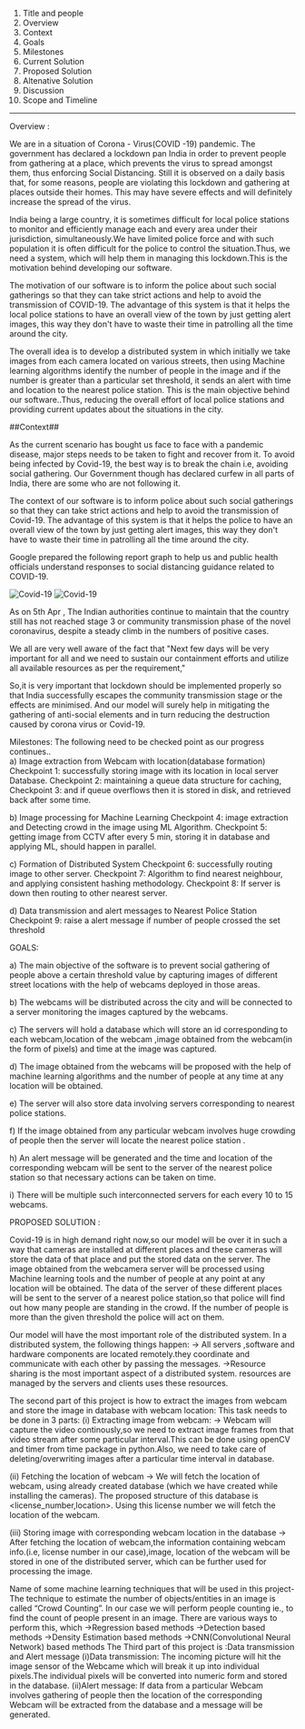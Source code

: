 1. Title and people
2. Overview
3. Context
4. Goals
5. Milestones
6. Current Solution
7. Proposed Solution
8. Altenative Solution
9. Discussion
10. Scope and Timeline

*********************************************************************************************

Overview :

We are in a situation of Corona - Virus(COVID -19) pandemic. The government has declared a lockdown pan India in order to prevent people
from gathering at a place, which prevents the virus to spread amongst them, thus enforcing Social Distancing. Still it is observed on a 
daily basis that, for some reasons, people are violating this lockdown and gathering at places outside their homes. This may have severe 
effects and will definitely increase the spread of the virus.

India being a large country, it is sometimes difficult for local police stations to monitor and efficiently manage each and every area
under their jurisdiction, simultaneously.We have limited police force and with such population it is often difficult for the police to 
control the situation.Thus, we need a system, which will help them in managing this lockdown.This is the motivation behind developing 
our software.

The motivation of our software is to inform the police about such social gatherings so that they can take strict actions and help to 
avoid the transmission of COVID-19. The advantage of this system is that it helps the local police stations  to have an overall view 
of the town by just getting alert images, this way they don't have to waste their time in patrolling all the time around the city.

The overall idea is to develop a distributed system in which initially we take images from each camera located on various streets,
then using Machine learning algorithms identify the number of people in the image and if the number is greater than a particular set 
threshold, it sends an alert with time and location to the nearest police station. This is the main objective behind our software..Thus, reducing the overall effort of local police 
stations and providing current updates about the situations in the city. 

##Context##

As the current scenario has bought us face to face with a pandemic disease, major steps needs to be taken to fight and recover 
from it. To avoid being infected by Covid-19, the best way is to break the chain i.e, avoiding social gathering. Our Government 
though has declared curfew in all parts of India, there are some who are not following it.

The context of our software is to inform police about such social gatherings so that they can take strict actions and help to avoid the transmission of Covid-19. The advantage of this system is that it helps the police to have an overall view of the town by just getting alert images, this way they don't have to waste their time in patrolling all the time around the city.

Google prepared the following report graph to help us and public health officials understand responses to social distancing guidance related to COVID-19.

![Covid-19](https://github.com/divyanindurkhya/Software-Engineering-project/blob/master/images/covid-stats1.png)
![Covid-19](https://github.com/divyanindurkhya/Software-Engineering-project/blob/master/images/covid-stats2.png)

As on 5th Apr , The Indian authorities continue to maintain that the country still has not reached stage 3 or community transmission phase of the novel coronavirus, despite a steady climb in the numbers of positive cases.

We all are very well aware of the fact that "Next few days will be very important for all and we need to sustain our containment efforts and utilize all available resources as per the requirement,"

So,it is very important that lockdown should be implemented properly so that India successfully escapes the community transmission stage or the effects are minimised. And our model will surely help in mitigating the gathering of anti-social
elements and in turn reducing the destruction caused by corona virus or Covid-19.

Milestones:
The following need to be checked point as our progress continues..   
 a) Image extraction from Webcam with location(database formation)
      Checkpoint 1: successfully storing image with its location in local server Database.
      Checkpoint 2: maintaining a  queue data structure for caching,
      Checkpoint 3:  and if queue overflows then it is stored in disk, and retrieved back
      after some time.
      
 b) Image processing for Machine Learning
      Checkpoint 4: image extraction and Detecting crowd in the image using ML Algorithm.
      Checkpoint 5: getting image from CCTV after every 5 min, storing it in database 
                    and applying ML, should happen in parallel.
                    
 c) Formation of Distributed System
      Checkpoint 6: successfully routing image to other server.
      Checkpoint 7: Algorithm to find nearest neighbour, and applying consistent hashing methodology.
      Checkpoint 8: If server is down then routing to other nearest server.
      
 d) Data transmission and alert messages to Nearest Police Station
      Checkpoint 9: raise a alert message if number of people crossed the set threshold

GOALS:

   a) The main objective of the software is to prevent social gathering of people above a certain threshold value by capturing images of different street locations with the help of webcams deployed in those areas.
   
   b) The webcams will be distributed across the city and will be connected to a server monitoring the images captured by the webcams.

   c) The servers will hold a database which will store an id corresponding to each webcam,location of the webcam ,image obtained from the webcam(in the form of pixels) and time at the image was captured.

   d) The image obtained from the webcams will be proposed with the help of machine learning algorithms and the number of people at any time at any location will be obtained. 

   e) The server will also store data involving servers corresponding to nearest police stations. 

   f) If the image obtained from any particular webcam involves huge crowding of people then the server will locate the nearest police station .

   h) An  alert message will be generated and the time and location of the corresponding webcam will be sent to the server of the nearest police station so that necessary actions can be taken on time.

   i) There will be multiple such interconnected servers for each every 10 to 15 webcams.

  PROPOSED SOLUTION :
  
Covid-19 is in high demand right now,so our model will be over it in such a way that cameras are installed at different places and these cameras will store the data of that place and put the stored data 
on the server. The image obtained from the webcamera server will be processed using Machine learning tools and the number of people at any point at any location will be obtained. The  data of the server
of these different places will be sent to the server of a nearest police station,so that police will find out how many people are standing in the crowd. If the number of people is more than the given threshold
the police will act on them.
    
   Our model will have the most important role of the distributed system.
     In a distributed system, the following things happen:
     -> All servers ,software and hardware components are located remotely.they coordinate and communicate with each other by passing the messages.
     ->Resource sharing is the most important aspect of a distributed system. resources are managed by the servers and clients uses these resources.
     
   The second part of this project is how to extract the images from webcam and store the image in database with webcam location:
       This task needs to be done in 3 parts:
  (i) Extracting image from webcam:
            → Webcam will capture the video continously,so we need to extract image frames from that video stream after some
              particular interval.This can be done using openCV and timer from time package in python.Also, we need to take               care 
              of deleting/overwriting images after a particular time interval in database.
              
 (ii) Fetching the location of webcam
            → We will fetch the location of webcam, using already created database (which we have created while installing                 the cameras).
              The proposed structure of this database is <license_number,location>. Using this license number we will fetch               the location of the webcam.
              
  (iii) Storing image with corresponding webcam location in the database
            → After fetching the location of webcam,the information containing webcam info.(i.e, license number in our                     case),image, location of the webcam will be stored in one of the distributed server, which can be further used               for processing the image.
              
    
  Name of some machine learning techniques that will be used in this project-
The technique to estimate the number of objects/entities in an image is called “Crowd Counting”. In our case we will perform people counting ie., to find the count of people present in an image. There are various ways to perform this, which
 ->Regression based methods
 ->Detection based methods
 ->Density Estimation based methods
 ->CNN(Convolutional Neural Network) based methods
  The Third part of this project is :Data transmission and Alert message
   (i)Data transmission:
      The incoming picture will hit the image sensor of the Webcame which will break it up into individual pixels.The             individual pixels will be converted into numeric form and stored in the database.
    (ii)Alert message:
     If data from a particular Webcam involves gathering of people then the location of the corresponding Webcam will            be extracted from the database and a message will be generated.    









